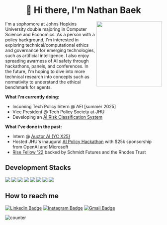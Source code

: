 <h1 align="center"> 👋 Hi there, I'm Nathan Baek </h1>

<a href="https://github.com/anuraghazra/github-readme-stats">
  <img height=210 align="right" src="https://github-readme-stats.vercel.app/api?username=baekbyte" />
</a>


I'm a sophomore at Johns Hopkins University double majoring in Computer Science and Economics. As a person with a policy background, I'm interested in exploring technical/computational ethics and governance for emerging technologies, such as artificial intelligence. I also enjoy spreading awarness of AI safety through hackathons, panels, and conferences. In the future, I'm hoping to dive into more technical research into concepts such as normativity to understand the ethical benchmark for agents.


**What I'm currently doing:**
- Incoming Tech Policy Intern @ AEI [summer 2025]
- Vice President @ Tech Policy Society at JHU
- Developing an [AI Risk Classification System](https://baekbyte.github.io/)

**What I've done in the past:**
- Intern @ [Auctor AI (YC X25)](https://www.getauctor.com/)
- Hosted JHU's inaugural [AI Policy Hackathon](https://www.cs.jhu.edu/news/jhu-holds-first-ai-policy-hackathon/) with $25k sponsorship from OpenAI and Microsoft
- [Rise Fellow '22](https://www.risefortheworld.org/) backed by Schmidt Futures and the Rhodes Trust



## Development Stacks
<p align="left">
  <img src="https://img.shields.io/badge/Java-007396?style=for-the-badge&logo=OpenJDK&logoColor=white"/>
  <img src="https://img.shields.io/badge/Python-3776AB?style=for-the-badge&logo=Python&logoColor=white">
  <img src="https://img.shields.io/badge/C-A8B9CC?style=for-the-badge&logo=C&logoColor=white">
  <img src="https://img.shields.io/badge/HTML-E34F26?style=for-the-badge&logo=HTML5&logoColor=white"/>
  <img src="https://img.shields.io/badge/CSS3-F68212?style=for-the-badge&logo=CSS3&logoColor=white"/>
  <img src="https://img.shields.io/badge/JavaScript-F7DF1E?style=for-the-badge&logo=JavaScript&logoColor=white"/>
  <img src="https://img.shields.io/badge/bootstrap-7952B3?style=for-the-badge&logo=bootstrap&logoColor=white">
  <img src="https://img.shields.io/badge/Spring-6DB33F?style=for-the-badge&logo=Spring&logoColor=white"/>
</p>

## How to reach me
[![Linkedin Badge](https://img.shields.io/badge/-LinkedIn-blue?style=flat-square&logo=Linkedin&logoColor=white&link=https://www.linkedin.com/in/baekseokhyun/)](https://www.linkedin.com/in/baekseokhyun/) 
[![Instagram Badge](https://img.shields.io/badge/-Instagram-dd2a7b?style=flat-square&logo=instagram&logoColor=white&link=https://www.instagram.com/nathanb6332/?hl=en)](https://www.instagram.com/nathanb6332/?hl=en) 
[![Gmail Badge](https://img.shields.io/badge/-Gmail-d14836?style=flat-square&logo=Gmail&logoColor=white&link=mailto:seokhyunbaek06@gmail.com)](mailto:seokhyunbaek06@gmail.com)

<img src="https://komarev.com/ghpvc/?username=baekbyte&label=Profile%20views&color=56744E&style=flat" alt="counter" /> 

<!--
**baekbyte/baekbyte** is a ✨ _special_ ✨ repository because its `README.md` (this file) appears on your GitHub profile.

Here are some ideas to get you started:

- 🔭 I’m currently working on ...
- 🌱 I’m currently learning ...
- 👯 I’m looking to collaborate on ...
- 🤔 I’m looking for help with ...
- 💬 Ask me about ...
- 📫 How to reach me: ...
- 😄 Pronouns: ...
- ⚡ Fun fact: ...
-->
